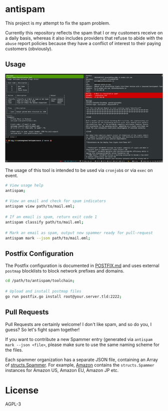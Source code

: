 
# antispam

This project is my attempt to fix the spam problem.

Currently this repository reflects the spam that I or my customers receive on a daily
basis, whereas it also includes providers that refuse to abide with the `abuse` report
policies because they have a conflict of interest to their paying customers (obviously).

## Usage

![screenshot](./guides/screenshot.png)

The usage of this tool is intended to be used via `cronjob`s or via `exec` on event.

```bash
# View usage help
antispam;

# View an email and check for spam indicators
antispam view path/to/mail.eml;

# If an email is spam, return exit code 1
antispam classify path/to/mail.eml;

# Mark an email as spam, output new spammer ready for pull-request
antispam mark --json path/to/mail.eml;
```


## Postfix Configuration

The Postfix configuration is documented in [POSTFIX.md](./guides/POSTFIX.md) and uses
external `postmap` blocklists to block network prefixes and domains.

```bash
cd /path/to/antispam/toolchain;

# Upload and install postmap files
go run postfix.go install root@your.server.tld:2222;
```


## Pull Requests

Pull Requests are certainly welcome! I don't like spam, and so do you, I guess?
So let's fight spam together!

If you want to contribute a new Spammer entry (generated via `antispam mark --json <file>`,
please make sure to use the same naming scheme for the files.

Each spammer organization has a separate JSON file, containing an Array of [structs.Spammer](./source/structs/Spammer.go).
For example, [Amazon](./source/insights/spammers/amazon.json) contains the `structs.Spammer`
instances for Amazon US, Amazon EU, Amazon JP etc.


# License

AGPL-3

